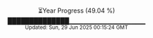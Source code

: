 <p align="center">
⏳Year Progress (49.04 %)<br>
██████████████▁▁▁▁▁▁▁▁▁▁▁▁▁▁▁▁ <br>
<sub>Updated: Sun, 29 Jun 2025 00:15:24 GMT</sub>
</p>

